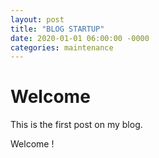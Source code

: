 ```yaml
---
layout: post
title: "BLOG STARTUP"
date: 2020-01-01 06:00:00 -0000
categories: maintenance
---
```


# Welcome

This is the first post on my blog.

Welcome !